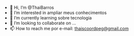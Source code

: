 - 👋 Hi, I’m @ThaiBarros
- 👀 I’m interested in ampliar meus conhecimentos 
- 🌱 I’m currently learning sobre tecnologia 
- 💞️ I’m looking to collaborate on ...
- 📫 How to reach me por e-mail: thaiscoordpeg@gmail.com

<!---
ThaiBarros/ThaiBarros is a ✨ special ✨ repository because its `README.md` (this file) appears on your GitHub profile.
You can click the Preview link to take a look at your changes.
--->
